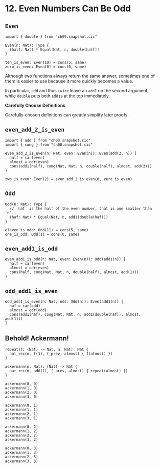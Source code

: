 # 12. Even Numbers Can Be Odd

## `Even`

``` cicada
import { double } from "ch09.snapshot.cic"

Even(n: Nat): Type {
  (half: Nat) * Equal(Nat, n, double(half))
}

ten_is_even: Even(10) = cons(5, same)
zero_is_even: Even(0) = cons(0, same)
```

Although two functions always return the same answer,
sometimes one of them is easier to use
because it more quickly becomes a value.

In particular, `add` and thus `twice`
leave an `add1` on the second argument,
while `double` puts both `add1`s at the top immediately.

**Carefully Choose Definitions**

Carefully-chosen definitions can greatly simplify later proofs.

## `even_add_2_is_even`

``` cicada
import { add } from "ch03.snapshot.cic"
import { cong } from "ch08.snapshot.cic"

even_add_2_is_even(n: Nat, even: Even(n)): Even(add(2, n)) {
  half = car(even)
  almost = cdr(even)
  cons(add1(half), cong(Nat, Nat, n, double(half), almost, add(2)))
}

two_is_even: Even(2) = even_add_2_is_even(0, zero_is_even)
```

## `Odd`

``` cicada
Odd(n: Nat): Type {
  // `haf` is the half of the even number, that is one smaller than `n`.
  (haf: Nat) * Equal(Nat, n, add1(double(haf)))
}

eleven_is_odd: Odd(11) = cons(5, same)
one_is_odd: Odd(1) = cons(0, same)
```

## `even_add1_is_odd`

``` cicada
even_add1_is_odd(n: Nat, even: Even(n)): Odd(add1(n)) {
  half = car(even)
  almost = cdr(even)
  cons(half, cong(Nat, Nat, n, double(half), almost, add(1)))
}
```

## `odd_add1_is_even`

``` cicada
odd_add1_is_even(n: Nat, odd: Odd(n)): Even(add1(n)) {
  haf = car(odd)
  almost = cdr(odd)
  cons(add1(haf), cong(Nat, Nat, n, add1(double(haf)), almost, add(1)))
}
```

## Behold! Ackermann!

``` cicada
repeat(f: (Nat) -> Nat, n: Nat): Nat {
  nat_rec(n, f(1), (_prev, almost) { f(almost) })
}

ackermann(n: Nat): (Nat) -> Nat {
  nat_rec(n, add(1), (_prev, almost) { repeat(almost) })
}

ackermann(0, 0)
ackermann(1, 0)
ackermann(2, 0)
ackermann(3, 0)

ackermann(0, 1)
ackermann(1, 1)
ackermann(2, 1)
ackermann(3, 1)

ackermann(0, 2)
ackermann(1, 2)
ackermann(2, 2)
ackermann(3, 2)

ackermann(0, 3)
ackermann(1, 3)
ackermann(2, 3)
ackermann(3, 3)
```
